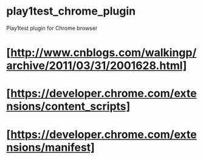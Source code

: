 play1test_chrome_plugin
=======================

Play1test plugin for Chrome browser
# [http://www.cnblogs.com/walkingp/archive/2011/03/31/2001628.html]
# [https://developer.chrome.com/extensions/content_scripts]
# [https://developer.chrome.com/extensions/manifest]
